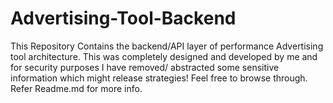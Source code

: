 # Advertising-Tool-Backend
This Repository Contains the backend/API layer of performance Advertising tool architecture. This was completely designed and developed by me and for security purposes I have removed/ abstracted some sensitive information which might release strategies! Feel free to browse through. Refer Readme.md for more info.
